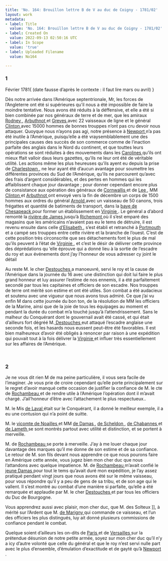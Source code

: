 ```yaml
---
title: 'No. 164: Brouillon lettre B de V au duc de Coigny - 1781/02'
layout: work
metadata:
- label: Title
  value: 'No. 164: Brouillon lettre B de V au duc de Coigny - 1781/02'
- label: Created On
  value: 2022-09-13 02:50:16 UTC
- label: In Scope
  value: 'true'
- label: Uploaded Filename
  value: No164

---
```

<div class="pages">
<div id="page-32547677">
<h3><a name="page-32547677">1</a></h3>
<div class="page-content">
<p>Février 1781<span class="marginalia">{ (date fausse d’après le contexte : il faut lire mars ou avril) }</span></p>
<p>Dès notre arrivée dans l’Amérique septentrionale, Mr, les forces de l’Angleterre ont <span class="line-break"> </span>été si supérieures qu’il nous a été impossible de faire la moindre tentative. <span class="line-break"> </span>Nous avons été réduits à la déffensive, et elle a été si bien combinée par nos généraux <span class="line-break"> </span>de terre et de mer, que les amiraux  <a href="../subjects/32163303.html" title="George Rodney; 1718-1792"> Rodney </a>, <a href="../subjects/32162891.html" title="Mariot Arbuthnot; 1711-1794"> Arbuthnot </a> et <a href="../subjects/32162892.html" title="Thomas Graves; 1725-1802"> Greves </a> avec 22 vaisseaux <span class="line-break"> </span>de ligne et le général <a href="../subjects/32162898.html" title="Henry Clinton; 1730-1795"> Clinton </a> avec 15000 hommes de bonnes trouppes n’ont pas <span class="line-break"> </span>cru devoir nous attaquer. Quoyque nous n’ayons pas agi, notre présence à <a href="../subjects/32162914.html" title="Newport, Rhode Island"> Newport </a> <span class="line-break"> </span>n’a pas été inutile à l’Amérique, puisqu’elle a été vraysemblablement <span class="line-break"> </span>une des principales causes des succès de son commerce comme de l’inaction parfaite des anglais dans le Nord du <span class="line-break"> </span>continent, et que touttes leurs opérations se sont réduites à des mouvements dans <span class="line-break"> </span>les <a href="../subjects/32162965.html" title="The Carolinas"> Carolines </a> qu’ils ont mieux ffait valloir daus leurs gazettes, qu’ils ne leur <span class="line-break"> </span>ont été de véritable utilité. Les actions même les plus heureuses qu’ils ayent eu <span class="line-break"> </span>depuis la prise de <a href="../subjects/32162842.html" title="Charleston, South Carolina"> Charlestown </a>, ne leur ayant été d’aucun avantage pour <span class="line-break"> </span>soumettre les différentes provinces du Sud de l’Amérique, qu’ils ne parcourent <span class="line-break"> </span>qu’avec des frais d’argent considérables, et des pertes en hommes qui les affaiblissent<span class="line-break"> </span>chaque jour davantage ; pour donner cependant encore plus de consistance <span class="line-break"> </span>aux opération des généraux de <a href="../subjects/32162980.html" title="Charles Cornwallis, 1st Marquess Cornwallis; 1738-1805"> Cornwallis </a> et de <a href="../subjects/32163302.html" title="Alexander Leslie; 1731-1794"> Lee </a>, MM <a href="../subjects/32162898.html" title="Henry Clinton; 1730-1795"> Clinton </a> et <a href="../subjects/32162891.html" title="Mariot Arbuthnot; 1711-1794"> Arbuthnot </a> <span class="line-break"> </span>ont envoyé vers la fin de décembre un corps de 1500 hommes aux ordres du général <a href="../subjects/32163005.html" title="Benedict Arnold; 1740-1801"> Arnold </a> avec <span class="line-break"> </span>un vaisseau de 50 canons, trois frégattes et quantité de batiments de transport, dans <span class="line-break"> </span>la <a href="../subjects/32162873.html" title="Chesapeake Bay"> baye de Chesapeack </a> pour former un établissement en <a href="../subjects/32162817.html" title="Virginia"> Virginie </a>. Le général <span class="line-break"> </span>a d’abord remonté la <a href="../subjects/32162814.html" title="James River"> rivière de James </a> jusqu’à <a href="../subjects/32163288.html" title="Richmond, Virginia"> Richemont </a> où il s’est emparé <span class="line-break"> </span>des magasins que les américains n’avaient pas eu le tems de détruire, il est <span class="line-break"> </span>revenu ensuite dans celle <a href="../subjects/32163289.html" title="Elizabeth River"> d’Elisabeth </a>, s’est établi et retranché à <a href="../subjects/32163290.html" title="Portsmouth, Virginia"> Portmouth </a> <span class="line-break"> </span>et a campé ses trouppes entre cette rivière et la branche de l’ouest. C’est <span class="line-break"> </span>de cette position très circonscrite que ses détachements font le plus de mal <span class="line-break"> </span>qu’ils peuvent à l’état de <a href="../subjects/32162817.html" title="Virginia"> Virginie </a>, et c’est le désir de délivrer cette province <span class="line-break"> </span>des déprédations qu ’elle éprouve qui a donné lieu à la sortie de l’escadre du roy <span class="line-break"> </span>et aux événements dont j’ay l’honneur de vous adresser cy joint le détail</p>
<p>Au reste M. le cher <a href="../subjects/32162998.html" title="Charles René Dominique Sochet Destouches; 1727-1793"> Destouches </a> a manoeuvré, servi le roy et la cause de l’Amérique dans <span class="line-break"> </span>la journée du 16 avec une distinction qui doit lui faire le plus grand honneur <span class="line-break"> </span>et luy assurer l’estime de nos ennemis, il a été parfaitement secondé par tous les capitaines et officiers de son escadre. Nos trouppes de terre ont mérité son estime <span class="line-break"> </span>et ont été utiles. Son combat a été audacieux et soutenu avec une vigueur que <span class="line-break"> </span>nous avons tous admiré. Ce que j’ai vu enfin M      dans cette journée <span class="line-break"> </span>du bon ton, de la résolution de MM les officiers de la Marine, ainsi que de la <span class="line-break"> </span>joie de tous les équipages au moment et pendant la durée du combat m’a <span class="line-break"> </span>touché jusqu’à l’attendrissement. Sans le malheur du Conquérant dont le <span class="line-break"> </span>gouvernail avait été cassé, et qui était d’ailleurs fort dégréé M.<a href="../subjects/32162998.html" title="Charles René Dominique Sochet Destouches; 1727-1793"> Destouches </a><span class="line-break"> </span>eut attaqué l’escadre anglaise une seconde fois, et les hasards <span class="line-break"> </span>nous eussent peut-être été favorables. Il est bien malheureux d’avoir été <span class="line-break"> </span>obligés à renoncer par raison à une expédition qui pouvait tout à la fois <span class="line-break"> </span>délivrer la <a href="../subjects/32162817.html" title="Virginia"> Virginie </a> et influer très essentiellement sur les affaires de l’Amérique. </p>
</div>
</div>
<br />
<div id="page-32547678">
<h3><a name="page-32547678">2</a></h3>
<div class="page-content">
<p>Je ne vous dit rien M     de ma peine particulière,<span class="line-break"> </span>il vous sera facile de l’imaginer. Je vous prie de croire cependant qu’elle porte principalement sur le regret d’avoir manqué cette occasion de justifier <span class="line-break"> </span>la confiance de M. le cte de <a href="../subjects/32166229.html" title="Jean-Baptiste Donatien de Vimeur de Rochambeau; 1725-1807"> Rochambeau </a> et de rendre utile à l’Amérique l’opération dont <span class="line-break"> </span>il m’avait chargé. J’ail’honneur d’être avec l’attachement le plus respectueux..</p>
<p>M. le Mis <a href="../subjects/32163051.html" title="Anne-Alexandre-Marie de Montmorency-Laval, marquis de Laval; 1747-1817"> de Laval </a> était sur le Conquérant, il a donné le meilleur exemple, <span class="line-break"> </span>il a eu une contusion qui n’a point de suitte.</p>
<p>M. le <a href="../subjects/32163007.html" title="Louis-Marie de Noailles; 1756-1804"> vicomte de Noailles </a> et MM <a href="../subjects/32163231.html" title="Charles César de Damas d'Antigny; 1758-1829"> de Damas </a>, <a href="../subjects/32166441.html" title="Dominique Sheldon; 1760-1802"> de Scheldon </a>, <a href="../subjects/32163010.html" title="Jean-Fréderic de Chabannes; 1762-1836 "> de Chabannes </a> <span class="line-break"> </span>et <a href="../subjects/32163011.html" title="Charles Malo François de Lameth; 1757-1832"> de Lameth </a> se sont montrés partout avec utilité et distinction, et se portent à <span class="line-break"> </span>merveille.</p>
<p>M. de <a href="../subjects/32166229.html" title="Jean-Baptiste Donatien de Vimeur de Rochambeau; 1725-1807"> Rochambeau </a> se porte à merveille. J’ay à me louer chaque jour davantage <span class="line-break"> </span>des marques qu’il me donne de son estime et de sa confiance. Le retour de M. son fils devant nous apprendre ce que nous pourons faire en Amérique cette année, <span class="line-break"> </span>vous jugez bien mon cher duc que nous l’attandons avec quelque impatience. <span class="line-break"> </span>M. de <a href="../subjects/32166229.html" title="Jean-Baptiste Donatien de Vimeur de Rochambeau; 1725-1807"> Rochambeau </a> m’avait confié le <a href="../subjects/32163231.html" title="Charles César de Damas d'Antigny; 1758-1829"> jeune Damas </a> pour tout le tems qu’avait <span class="line-break"> </span>duré mon expédition, je l’ay assez pratiqué pendant vingt jours que nous avons <span class="line-break"> </span>été sur le même vaisseau, pour vous répondre qu’il y a peu de gens <span class="line-break"> </span>de sa tribu, et de son age qui le vallent. Il s’est montré au combat d’une manière <span class="line-break"> </span>si parfaite, qu’elle a été remarquée et applaudie par M. le <span class="line-break"> </span>cher <a href="../subjects/32162998.html" title="Charles René Dominique Sochet Destouches; 1727-1793"> Destouches </a> et par tous les officiers du Duc de Bourgogne.</p>
<p>Vous apprendrez aussi avec plaisir, mon cher duc, que M. des Solteux ]], <span class="line-break"> </span>à mérité sur l’Ardent  que M. <a href="../subjects/32163001.html" title="Charles de Bernard de Marigny; 1740-1816"> de Marigny </a> qui commande ce vaisseau, <span class="line-break"> </span>et l’un des officiers les plus distingués, luy ait donné plusieurs commissions de confiance pendant le combat.</p>
<p>Quelque soient d’ailleurs les on-dits de <a href="../subjects/32163017.html" title="Paris, France"> Paris </a> et de <a href="../subjects/32162995.html" title="Versailles, France"> Versailles  </a><span class="line-break"> </span>sur la prétendue désunion de notre petite armée, soyez sur <span class="line-break"> </span>mon cher duc qu’il n’y a icy d’autre volonté que celle du général <span class="line-break"> </span>et que le roy n’est servi nulle part avec le plus d’ensemble, d’émulation <span class="line-break"> </span>d’exactitude et de gayté qu’à <a href="../subjects/32162914.html" title="Newport, Rhode Island"> Newport </a>. </p>
</div>
</div>
<br />
</div>

